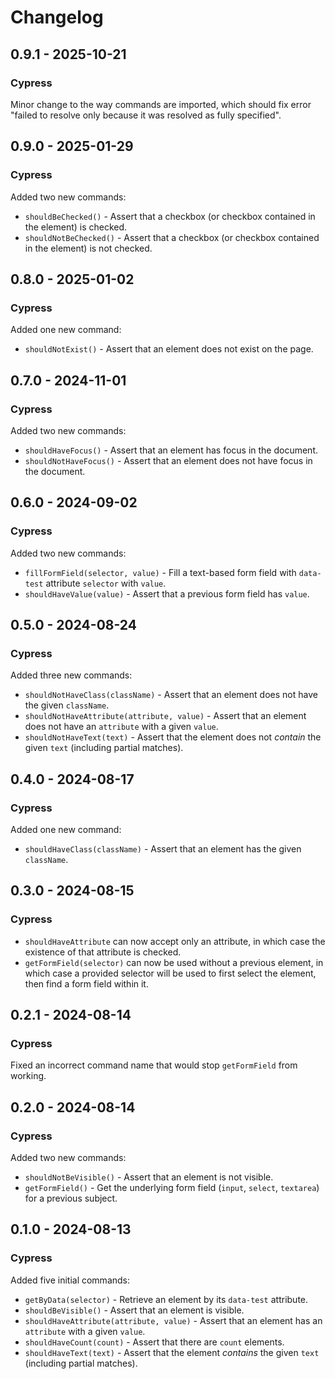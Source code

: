 # Changelog

## 0.9.1 - 2025-10-21

### Cypress

Minor change to the way commands are imported, which should fix error "failed to resolve only because it was resolved as fully specified".

## 0.9.0 - 2025-01-29

### Cypress

Added two new commands:

- `shouldBeChecked()` - Assert that a checkbox (or checkbox contained in the element) is checked.
- `shouldNotBeChecked()` - Assert that a checkbox (or checkbox contained in the element) is not checked.

## 0.8.0 - 2025-01-02

### Cypress

Added one new command:

- `shouldNotExist()` - Assert that an element does not exist on the page.

## 0.7.0 - 2024-11-01

### Cypress

Added two new commands:

- `shouldHaveFocus()` - Assert that an element has focus in the document.
- `shouldNotHaveFocus()` - Assert that an element does not have focus in the document.

## 0.6.0 - 2024-09-02

### Cypress

Added two new commands:

- `fillFormField(selector, value)` - Fill a text-based form field with `data-test` attribute `selector` with `value`.
- `shouldHaveValue(value)` - Assert that a previous form field has `value`.

## 0.5.0 - 2024-08-24

### Cypress

Added three new commands:

- `shouldNotHaveClass(className)` - Assert that an element does not have the given `className`.
- `shouldNotHaveAttribute(attribute, value)` - Assert that an element does not have an `attribute` with a given `value`.
- `shouldNotHaveText(text)` - Assert that the element does not _contain_ the given `text` (including partial matches).

## 0.4.0 - 2024-08-17

### Cypress

Added one new command:

- `shouldHaveClass(className)` - Assert that an element has the given `className`.

## 0.3.0 - 2024-08-15

### Cypress

- `shouldHaveAttribute` can now accept only an attribute, in which case the existence of that attribute is checked.
- `getFormField(selector)` can now be used without a previous element, in which case a provided selector will be used to first select the element, then find a form field within it.

## 0.2.1 - 2024-08-14

### Cypress

Fixed an incorrect command name that would stop `getFormField` from working.

## 0.2.0 - 2024-08-14

### Cypress

Added two new commands:

- `shouldNotBeVisible()` - Assert that an element is not visible.
- `getFormField()` - Get the underlying form field (`input`, `select`, `textarea`) for a previous subject.

## 0.1.0 - 2024-08-13

### Cypress

Added five initial commands:

- `getByData(selector)` - Retrieve an element by its `data-test` attribute.
- `shouldBeVisible()` - Assert that an element is visible.
- `shouldHaveAttribute(attribute, value)` - Assert that an element has an `attribute` with a given `value`.
- `shouldHaveCount(count)` - Assert that there are `count` elements.
- `shouldHaveText(text)` - Assert that the element _contains_ the given `text` (including partial matches).

